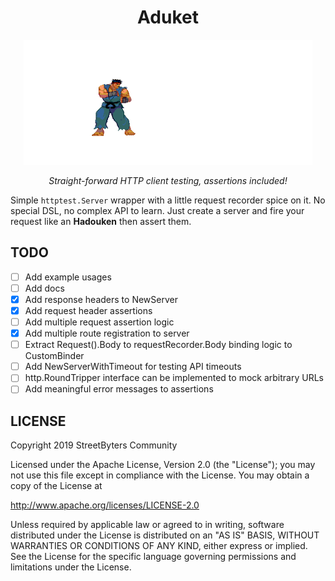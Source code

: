<h1 align="center">Aduket</h1>
<p align="center">
    <img height="200px" src="assets/aduket.gif">
</p>
<p align="center">
    <i>Straight-forward HTTP client testing, assertions included!</i>
</p>

Simple `httptest.Server` wrapper with a little request recorder spice on it. No special DSL, no complex API to learn. Just create a server and fire your request like an **Hadouken** then assert them.


## TODO
 - [ ] Add example usages
 - [ ] Add docs
 - [x] Add response headers to NewServer
 - [x] Add request header assertions
 - [ ] Add multiple request assertion logic
 - [x] Add multiple route registration to server
 - [ ] Extract Request().Body to requestRecorder.Body binding logic to CustomBinder
 - [ ] Add NewServerWithTimeout for testing API timeouts
 - [ ] http.RoundTripper interface can be implemented to mock arbitrary URLs
 - [ ] Add meaningful error messages to assertions

## LICENSE
Copyright 2019 StreetByters Community

Licensed under the Apache License, Version 2.0 (the "License");
you may not use this file except in compliance with the License.
You may obtain a copy of the License at

   http://www.apache.org/licenses/LICENSE-2.0

Unless required by applicable law or agreed to in writing, software
distributed under the License is distributed on an "AS IS" BASIS,
WITHOUT WARRANTIES OR CONDITIONS OF ANY KIND, either express or implied.
See the License for the specific language governing permissions and
limitations under the License.